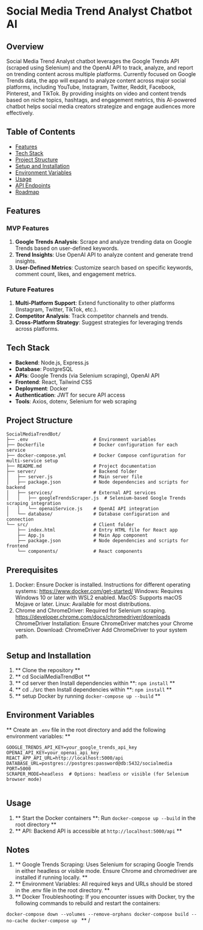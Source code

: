 # Social Media Trend Analyst Chatbot AI

## Overview

Social Media Trend Analyst chatbot  leverages the Google Trends API (scraped using Selenium) and the OpenAI API to track, analyze, and report on trending content across multiple platforms. Currently focused on Google Trends data, the app will expand to analyze content across major social platforms, including YouTube, Instagram, Twitter, Reddit, Facebook, Pinterest, and TikTok. By providing insights on video and content trends based on niche topics, hashtags, and engagement metrics, this AI-powered chatbot helps social media creators strategize and engage audiences more effectively.

## Table of Contents

- [Features](#features)
- [Tech Stack](#tech-stack)
- [Project Structure](#project-structure)
- [Setup and Installation](#setup-and-installation)
- [Environment Variables](#environment-variables)
- [Usage](#usage)
- [API Endpoints](#api-endpoints)
- [Roadmap](#roadmap)

## Features

### MVP Features

1. **Google Trends Analysis**: Scrape and analyze trending data on Google Trends based on user-defined keywords.
2. **Trend Insights**: Use OpenAI API to analyze content and generate trend insights.
3. **User-Defined Metrics**: Customize search based on specific keywords, comment count, likes, and engagement metrics.

### Future Features

1. **Multi-Platform Support**: Extend functionality to other platforms (Instagram, Twitter, TikTok, etc.).
2. **Competitor Analysis**: Track competitor channels and trends.
3. **Cross-Platform Strategy**: Suggest strategies for leveraging trends across platforms.

## Tech Stack

- **Backend**: Node.js, Express.js
- **Database**: PostgreSQL
- **APIs**: Google Trends (via Selenium scraping), OpenAI API
- **Frontend**: React, Tailwind CSS
- **Deployment**: Docker
- **Authentication**: JWT for secure API access
- **Tools**: Axios, dotenv, Selenium for web scraping

## Project Structure

```plaintext
SocialMediaTrendBot/
├── .env                        # Environment variables
├── Dockerfile                  # Docker configuration for each service
├── docker-compose.yml          # Docker Compose configuration for multi-service setup
├── README.md                   # Project documentation
├── server/                     # Backend folder
│   ├── server.js               # Main server file
│   ├── package.json            # Node dependencies and scripts for backend
│   ├── services/               # External API services
│   │   ├── googleTrendsScraper.js  # Selenium-based Google Trends scraping integration
│   │   └── openaiService.js    # OpenAI API integration
│   └── database/               # Database configuration and connection
└── src/                        # Client folder
    ├── index.html              # Entry HTML file for React app
    ├── App.js                  # Main App component
    ├── package.json            # Node dependencies and scripts for frontend
    └── components/             # React components

```
## Prerequisites
1. Docker: Ensure Docker is installed. Instructions for different operating systems:
    https://www.docker.com/get-started/
    Windows: Requires Windows 10 or later with WSL2 enabled.
    MacOS: Supports macOS Mojave or later.
    Linux: Available for most distributions.
2. Chrome and ChromeDriver: Required for Selenium scraping.
    https://developer.chrome.com/docs/chromedriver/downloads
    ChromeDriver Installation: Ensure ChromeDriver matches your Chrome version.
    Download: ChromeDriver
    Add ChromeDriver to your system path.

## Setup and Installation

1. ** Clone the repository **
2. ** cd SocialMediaTrendBot **
3. ** cd server then Install dependencies within **: `npm install` \*\*
4. ** cd ../src then Install dependencies within **: `npm install` \*\*
5. ** setup Docker by running `docker-compose up --build` **

## Environment Variables

** Create an `.env` file in the root directory and add the following environment variables: **

```plaintext
GOOGLE_TRENDS_API_KEY=your_google_trends_api_key
OPENAI_API_KEY=your_openai_api_key
REACT_APP_API_URL=http://localhost:5000/api
DATABASE_URL=postgres://postgres:password@db:5432/socialmedia
PORT=5000
SCRAPER_MODE=headless  # Options: headless or visible (for Selenium browser mode)


```

## Usage

1. ** Start the Docker containers **: Run `docker-compose up --build` in the root directory \*\*
2. ** API: Backend API is accessible at `http://localhost:5000/api` **

## Notes

1. ** Google Trends Scraping: Uses Selenium for scraping Google Trends in either headless or visible mode. Ensure Chrome and chromedriver are installed if running locally. **
2. ** Environment Variables: All required keys and URLs should be stored in the .env file in the root directory. **
3. \*\* Docker Troubleshooting: If you encounter issues with Docker, try the following commands to rebuild and restart the containers:

`docker-compose down --volumes --remove-orphans
docker-compose build --no-cache
docker-compose up
`
\*\*
/
